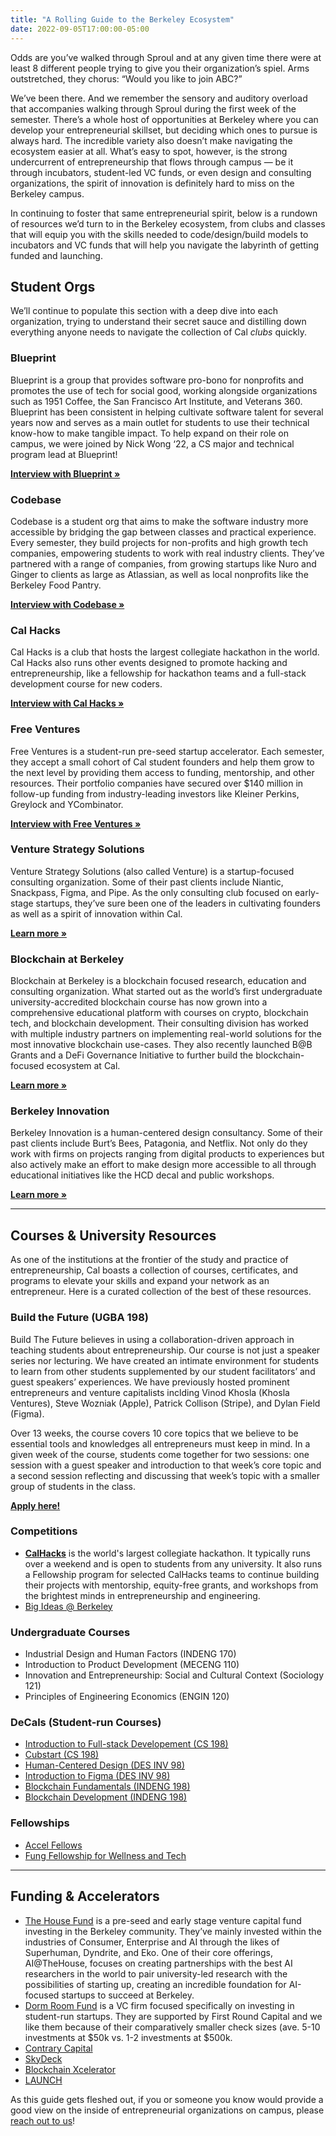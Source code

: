 ```yaml
---
title: "A Rolling Guide to the Berkeley Ecosystem"
date: 2022-09-05T17:00:00-05:00
---
```


Odds are you’ve walked through Sproul and at any given time there were at least 8 different people trying to give you their organization’s spiel. Arms outstretched, they chorus: “Would you like to join ABC?”

We’ve been there. And we remember the sensory and auditory overload that accompanies walking through Sproul during the first week of the semester. There’s a whole host of opportunities at Berkeley where you can develop your entrepreneurial skillset, but deciding which ones to pursue is always hard. The incredible variety also doesn’t make navigating the ecosystem easier at all. What’s easy to spot, however, is the strong undercurrent of entrepreneurship that flows through campus — be it through incubators, student-led VC funds, or even design and consulting organizations, the spirit of innovation is definitely hard to miss on the Berkeley campus.

In continuing to foster that same entrepreneurial spirit, below is a rundown of resources we’d turn to in the Berkeley ecosystem, from clubs and classes that will equip you with the skills needed to code/design/build models to incubators and VC funds that will help you navigate the labyrinth of getting funded and launching.

## Student Orgs

We’ll continue to populate this section with a deep dive into each organization, trying to understand their secret sauce and distilling down everything anyone needs to navigate the collection of Cal *clubs* quickly.

### Blueprint

Blueprint is a group that provides software pro-bono for nonprofits and promotes the use of tech for social good, working alongside organizations such as 1951 Coffee, the San Francisco Art Institute, and Veterans 360. Blueprint has been consistent in helping cultivate software talent for several years now and serves as a main outlet for students to use their technical know-how to make tangible impact. To help expand on their role on campus, we were joined by Nick Wong ‘22, a CS major and technical program lead at Blueprint!

**[Interview with Blueprint »](/guide/blueprint)**

### Codebase

Codebase is a student org that aims to make the software industry more accessible by bridging the gap between classes and practical experience. Every semester, they build projects for non-profits and high growth tech companies, empowering students to work with real industry clients. They’ve partnered with a range of companies, from growing startups like Nuro and Ginger to clients as large as Atlassian, as well as local nonprofits like the Berkeley Food Pantry.

**[Interview with Codebase »](/guide/codebase)**

### Cal Hacks

Cal Hacks is a club that hosts the largest collegiate hackathon in the world. Cal Hacks also runs other events designed to promote hacking and entrepreneurship, like a fellowship for hackathon teams and a full-stack development course for new coders.

**[Interview with Cal Hacks »](/guide/calhacks)**

### Free Ventures

Free Ventures is a student-run pre-seed startup accelerator. Each semester, they accept a small cohort of Cal student founders and help them grow to the next level by providing them access to funding, mentorship, and other resources. Their portfolio companies have secured over $140 million in follow-up funding from industry-leading investors like Kleiner Perkins, Greylock and YCombinator.

**[Interview with Free Ventures »](/guide/freeventures)**

### Venture Strategy Solutions

Venture Strategy Solutions (also called Venture) is a startup-focused consulting organization. Some of their past clients include Niantic, Snackpass, Figma, and Pipe. As the only consulting club focused on early-stage startups, they’ve sure been one of the leaders in cultivating founders as well as a spirit of innovation within Cal.

**[Learn more »](https://www.berkeleyvss.com)**

### Blockchain at Berkeley

Blockchain at Berkeley is a blockchain focused research, education and consulting organization. What started out as the world’s first undergraduate university-accredited blockchain course has now grown into a comprehensive educational platform with courses on crypto, blockchain tech, and blockchain development. Their consulting division has worked with multiple industry partners on implementing real-world solutions for the most innovative blockchain use-cases. They also recently launched B@B Grants and a DeFi Governance Initiative to further build the blockchain-focused ecosystem at Cal.

**[Learn more »](https://blockchain.berkeley.edu)**

### Berkeley Innovation

Berkeley Innovation is a human-centered design consultancy. Some of their past clients include Burt’s Bees, Patagonia, and Netflix. Not only do they work with firms on projects ranging from digital products to experiences but also actively make an effort to make design more accessible to all through educational initiatives like the HCD decal and public workshops.

**[Learn more »](https://www.berkeleyinnovation.org)**

---

## Courses & University Resources

As one of the institutions at the frontier of the study and practice of entrepreneurship, Cal boasts a collection of courses, certificates, and programs to elevate your skills and expand your network as an entrepreneur. Here is a curated collection of the best of these resources.

### Build the Future (UGBA 198)

Build The Future believes in using a collaboration-driven approach in teaching students about entrepreneurship. Our course is not just a speaker series nor lecturing. We have created an intimate environment for students to learn from other students supplemented by our student facilitators’ and guest speakers’ experiences. We have previously hosted prominent entrepreneurs and venture capitalists inclding Vinod Khosla (Khosla Ventures), Steve Wozniak (Apple), Patrick Collison (Stripe), and Dylan Field (Figma).

Over 13 weeks, the course covers 10 core topics that we believe to be essential tools and knowledges all entrepreneurs must keep in mind. In a given week of the course, students come together for two sessions: one session with a guest speaker and introduction to that week’s core topic and a second session reflecting and discussing that week’s topic with a smaller group of students in the class.

**[Apply here!](https://docs.google.com/forms/d/e/1FAIpQLSfDPnTsfa_f1aBjqx4rxgmPYNXLFofNO56l8Z2V4Agsm3JcFg/viewform?usp=sf_link)**

### Competitions

- **[CalHacks](https://calhacks.io)** is the world's largest collegiate hackathon. It typically runs over a weekend and is open to students from any university. It also runs a Fellowship program for selected CalHacks teams to continue building their projects with mentorship, equity-free grants, and workshops from the brightest minds in entrepreneurship and engineering.
- [Big Ideas @ Berkeley](https://bigideascontest.org)

### Undergraduate Courses

- Industrial Design and Human Factors (INDENG 170)
- Introduction to Product Development (MECENG 110)
- Innovation and Entrepreneurship: Social and Cultural Context (Sociology 121)
- Principles of Engineering Economics (ENGIN 120)

### DeCals (Student-run Courses)

- [Introduction to Full-stack Developement (CS 198)](https://fullstackdecal.com)
- [Cubstart (CS 198)](https://cubstart.com)
- [Human-Centered Design (DES INV 98)](https://www.berkeleyinnovation.org/hcd-decal)
- [Introduction to Figma (DES INV 98)](https://www.notion.so/Introduction-to-Figma-Decal-1af70b8891634923bed87bdda4d64640)
- [Blockchain Fundamentals (INDENG 198)](https://blockchain.berkeley.edu/courses/fundamentals-decal.html)
- [Blockchain Development (INDENG 198)](https://blockchain.berkeley.edu/courses/developers-decal.html)

### Fellowships

- [Accel Fellows](https://eecs.berkeley.edu/resources/undergrads/accel)
- [Fung Fellowship for Wellness and Tech](https://fungfellows.berkeley.edu)

---

## Funding & Accelerators

- [The House Fund](https://thehouse.fund) is a pre-seed and early stage venture capital fund investing in the Berkeley community. They’ve mainly invested within the industries of Consumer, Enterprise and AI through the likes of Superhuman, Dyndrite, and Eko. One of their core offerings, AI@TheHouse, focuses on creating partnerships with the best AI researchers in the world to pair university-led research with the possibilities of starting up, creating an incredible foundation for AI-focused startups to succeed at Berkeley.
- [Dorm Room Fund](https://www.dormroomfund.com/) is a VC firm focused specifically on investing in student-run startups. They are supported by First Round Capital and we like them because of their comparatively smaller check sizes (ave. 5-10 investments at $50k vs. 1-2 investments at $500k.
- [Contrary Capital](https://contrary.com)
- [SkyDeck](https://skydeck.berkeley.edu)
- [Blockchain Xcelerator](https://xcelerator.berkeley.edu)
- [LAUNCH](https://www.uclaunch.com)

As this guide gets fleshed out, if you or someone you know would provide a good view on the inside of entrepreneurial organizations on campus, please [reach out to us](mailto:btfdecal@gmail.com?subject=Re:+Berkeley+Ecosystem)!
